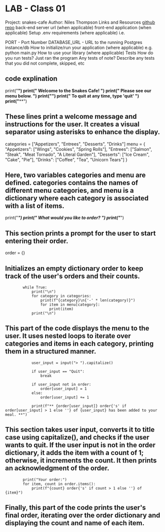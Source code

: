 # LAB - Class 01

Project: snakes-cafe
Author: Niles Thompson
Links and Resources
[github repo](https://github.com/Niles086/snakes-cafe)
back-end server url (when applicable)
front-end application (when applicable)
Setup
.env requirements (where applicable)
i.e.

PORT - Port Number
DATABASE_URL - URL to the running Postgres instance/db
How to initialize/run your application (where applicable)
e.g. python main.py
How to use your library (where applicable)
Tests
How do you run tests? Just ran the program 
Any tests of note?
Describe any tests that you did not complete, skipped, etc

## code explination

print("**************************************")
print("**    Welcome to the Snakes Cafe!   **")
print("**    Please see our menu below.    **")
print("**")
print("** To quit at any time, type 'quit' **") 
print("**************************************")
## These lines print a welcome message and instructions for the user. It creates a visual separator using asterisks to enhance the display.


categories = ["Appetizers", "Entrees", "Desserts", "Drinks"]
menu = {
    "Appetizers": ["Wings", "Cookies", "Spring Rolls"],
    "Entrees": ["Salmon", "Steak", "Meat Tornado", "A Literal Garden"],
    "Desserts": ["Ice Cream", "Cake", "Pie"],
    "Drinks": ["Coffee", "Tea", "Unicorn Tears"]
}
## Here, two variables categories and menu are defined. categories contains the names of different menu categories, and menu is a dictionary where each category is associated with a list of items.


print("***********************************")
print("** What would you like to order? **")
print("***********************************")
## This section prints a prompt for the user to start entering their order.


order = {}
## Initializes an empty dictionary order to keep track of the user's orders and their counts.


            while True:
                print("\n")
                for category in categories:
                    print(f"{category}\n{'-' * len(category)}")
                    for item in menu[category]:
                        print(item)
                print("\n")
## This part of the code displays the menu to the user. It uses nested loops to iterate over categories and items in each category, printing them in a structured manner.


                user_input = input("> ").capitalize()

                if user_input == "Quit":
                    break

                if user_input not in order:
                    order[user_input] = 1
                else:
                    order[user_input] += 1

                print(f"** {order[user_input]} order{'s' if order[user_input] > 1 else ''} of {user_input} has been added to your meal. **")

## This section takes user input, converts it to title case using capitalize(), and checks if the user wants to quit. If the user input is not in the order dictionary, it adds the item with a count of 1; otherwise, it increments the count. It then prints an acknowledgment of the order.


            print("Your order:")
            for item, count in order.items():
                print(f"{count} order{'s' if count > 1 else ''} of {item}")

## Finally, this part of the code prints the user's final order, iterating over the order dictionary and displaying the count and name of each item.